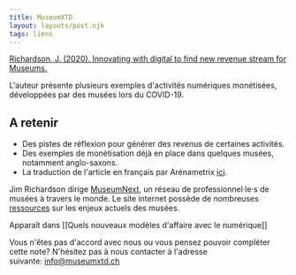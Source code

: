 ```yaml
---
title: MuseumXTD
layout: layouts/post.njk
tags: liens
---
```

[Richardson, J. (2020). Innovating with digital to find new revenue stream for Museums.](https://www.museumnext.com/article/innovating-with-digital-to-find-new-revenue-stream-for-museums/)

L'auteur présente plusieurs exemples d'activités numériques monétisées, développées par des musées lors du COVID-19. 

## A retenir
- Des pistes de réflexion pour générer des revenus de certaines activités. 
- Des exemples de monétisation déjà en place dans quelques musées, notamment anglo-saxons. 
- La traduction de l'article en français par Arénametrix [ici](https://arenametrix.com/musees-innovation-numerique-revenu/). 
  
Jim Richardson dirige [MuseumNext](https://www.museumnext.com/), un réseau de professionnel·le·s de musées à travers le monde. Le site internet possède de nombreuses [ressources](https://www.museumnext.com/articles/) sur les enjeux actuels des musées. 


Apparaît dans [[Quels nouveaux modèles d'affaire avec le numérique]]

Vous n'êtes pas d'accord avec nous ou vous pensez pouvoir compléter cette note? N'hésitez pas à nous contacter à l'adresse suivante: [info@museumxtd.ch](mailto:info@museumxtd.ch)
